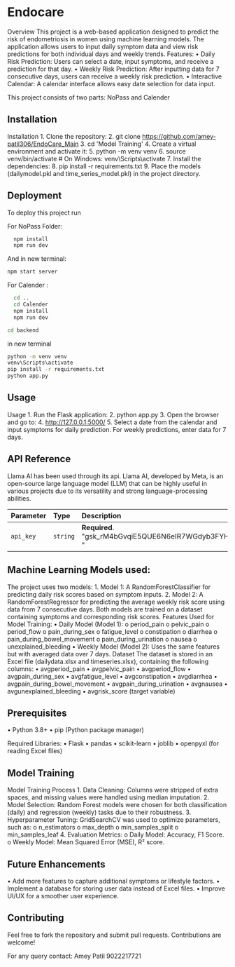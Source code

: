 
# Endocare

Overview
This project is a web-based application designed to predict the risk of endometriosis in women using machine learning models. The application allows users to input daily symptom data and view risk predictions for both individual days and weekly trends.
Features:
•⁠  ⁠Daily Risk Prediction: Users can select a date, input symptoms, and receive a prediction for that day.
•⁠  ⁠Weekly Risk Prediction: After inputting data for 7 consecutive days, users can receive a weekly risk prediction.
•⁠  ⁠Interactive Calendar: A calendar interface allows easy date selection for data input.

This project consists of two parts: NoPass and Calender
## Installation

Installation
1.⁠ ⁠Clone the repository:
2.⁠ ⁠git clone https://github.com/amey-patil306/EndoCare_Main
3.⁠ ⁠cd 'Model Training'
4.⁠ ⁠Create a virtual environment and activate it:
5.⁠ ⁠python -m venv venv
6.⁠ ⁠source venv/bin/activate  # On Windows: venv\Scripts\activate
7.⁠ ⁠Install the dependencies:
8.⁠ ⁠pip install -r requirements.txt
9.⁠ ⁠Place the models (dailymodel.pkl and time_series_model.pkl) in the project directory.

## Deployment

To deploy this project run

For NoPass Folder:
```bash
  npm install
  npm run dev
```
And in new terminal:
```bash
npm start server
```

For Calender :
```bash
  cd ..
  cd Calender
  npm install
  npm run dev
```
```bash
cd backend
```
in new terminal
```bash
python -m venv venv  
venv\Scripts\activate
pip install -r requirements.txt  
python app.py
```



## Usage

Usage
1.⁠ ⁠Run the Flask application:
2.⁠ ⁠python app.py
3.⁠ ⁠Open the browser and go to:
4.⁠ ⁠http://127.0.0.1:5000/
5.⁠ ⁠Select a date from the calendar and input symptoms for daily prediction. For weekly predictions, enter data for 7 days.

## API Reference

Llama AI has been used through its api. Llama AI, developed by Meta, is an open-source large language model (LLM) that can be highly useful in various projects due to its versatility and strong language-processing abilities.



| Parameter | Type     | Description                |
| :-------- | :------- | :------------------------- |
| `api_key` | `string` | **Required**. "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 " |




## Machine Learning Models used:

The project uses two models:
1.⁠ ⁠Model 1: A RandomForestClassifier for predicting daily risk scores based on symptom inputs.
2.⁠ ⁠Model 2: A RandomForestRegressor for predicting the average weekly risk score using data from 7 consecutive days.
Both models are trained on a dataset containing symptoms and corresponding risk scores.
Features Used for Model Training:
•⁠  ⁠Daily Model (Model 1):
o	period_pain
o	pelvic_pain
o	period_flow
o	pain_during_sex
o	fatigue_level
o	constipation
o	diarrhea
o	pain_during_bowel_movement
o	pain_during_urination
o	nausea
o	unexplained_bleeding
•⁠  ⁠Weekly Model (Model 2): Uses the same features but with averaged data over 7 days.
Dataset
The dataset is stored in an Excel file (dailydata.xlsx and timeseries.xlsx), containing the following columns:
•⁠  ⁠avgperiod_pain
•⁠  ⁠avgpelvic_pain
•⁠  ⁠avgperiod_flow
•⁠  ⁠avgpain_during_sex
•⁠  ⁠avgfatigue_level
•⁠  ⁠avgconstipation
•⁠  ⁠avgdiarrhea
•⁠  ⁠avgpain_during_bowel_movement
•⁠  ⁠avgpain_during_urination
•⁠  ⁠avgnausea
•⁠  ⁠avgunexplained_bleeding
•⁠  ⁠avgrisk_score (target variable)

## Prerequisites

•⁠  ⁠Python 3.8+
•⁠  ⁠pip (Python package manager)


Required Libraries:
•⁠  ⁠Flask
•⁠  ⁠pandas
•⁠  ⁠scikit-learn
•⁠  ⁠joblib
•⁠  ⁠openpyxl (for reading Excel files)

## Model Training 

Model Training Process
1.⁠ ⁠Data Cleaning: Columns were stripped of extra spaces, and missing values were handled using median imputation.
2.⁠ ⁠Model Selection: Random Forest models were chosen for both classification (daily) and regression (weekly) tasks due to their robustness.
3.⁠ ⁠Hyperparameter Tuning: GridSearchCV was used to optimize parameters, such as: 
o	n_estimators
o	max_depth
o	min_samples_split
o	min_samples_leaf
4.⁠ ⁠Evaluation Metrics: 
o	Daily Model: Accuracy, F1 Score.
o	Weekly Model: Mean Squared Error (MSE), R² score.

## Future Enhancements

•⁠  ⁠Add more features to capture additional symptoms or lifestyle factors.
•⁠  ⁠Implement a database for storing user data instead of Excel files.
•⁠  ⁠Improve UI/UX for a smoother user experience.

## Contributing

Feel free to fork the repository and submit pull requests. Contributions are welcome!

For any query contact:
Amey Patil
9022217721